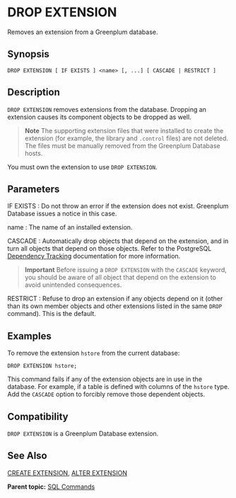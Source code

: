 # DROP EXTENSION

Removes an extension from a Greenplum database.

## Synopsis

``` {#sql_command_synopsis}
DROP EXTENSION [ IF EXISTS ] <name> [, ...] [ CASCADE | RESTRICT ]
```

## Description

`DROP EXTENSION` removes extensions from the database. Dropping an extension causes its component objects to be dropped as well.

> **Note** The supporting extension files that were installed to create the extension \(for example, the library and `.control` files\) are not deleted. The files must be manually removed from the Greenplum Database hosts.

You must own the extension to use `DROP EXTENSION`.

## Parameters

IF EXISTS
:   Do not throw an error if the extension does not exist. Greenplum Database issues a notice in this case.

name
:   The name of an installed extension.

CASCADE
:   Automatically drop objects that depend on the extension, and in turn all objects that depend on those objects. Refer to the PostgreSQL [Dependency Tracking](https://www.postgresql.org/docs/12/ddl-depend.html) documentation for more information.
> **Important** Before issuing a `DROP EXTENSION` with the `CASCADE` keyword, you should be aware of all object that depend on the extension to avoid unintended consequences.

RESTRICT
:   Refuse to drop an extension if any objects depend on it \(other than its own member objects and other extensions listed in the same `DROP` command\). This is the default.

## Examples

To remove the extension `hstore` from the current database:

```
DROP EXTENSION hstore;
```

This command fails if any of the extension objects are in use in the database. For example, if a table is defined with columns of the `hstore` type. Add the `CASCADE` option to forcibly remove those dependent objects.

## Compatibility

`DROP EXTENSION` is a Greenplum Database extension.

## See Also

[CREATE EXTENSION](CREATE_EXTENSION.html), [ALTER EXTENSION](ALTER_EXTENSION.html)

**Parent topic:** [SQL Commands](../sql_commands/sql_ref.html)

